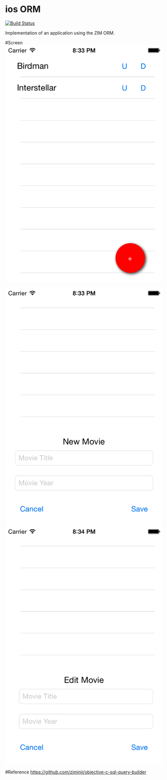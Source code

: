 # ios ORM


[![Build Status](https://travis-ci.org/emilianoeloi/ios-orm.svg)](https://travis-ci.org/emilianoeloi/ios-orm)

Implementation of an application using the ZIM ORM.

#Screen
<img src="https://raw.githubusercontent.com/emilianoeloi/ios-orm/master/docs/list.png">

<img src="https://raw.githubusercontent.com/emilianoeloi/ios-orm/master/docs/new.png">

<img src="https://raw.githubusercontent.com/emilianoeloi/ios-orm/master/docs/edit.png">

#Reference
https://github.com/ziminji/objective-c-sql-query-builder
